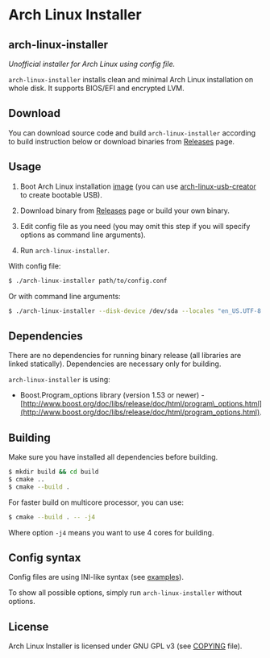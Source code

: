 Arch Linux Installer
====================

arch-linux-installer
--------------------
*Unofficial installer for Arch Linux using config file.*

`arch-linux-installer` installs clean and minimal Arch Linux installation 
on whole disk. It supports BIOS/EFI and encrypted LVM.

Download
--------
You can download source code and build `arch-linux-installer` according to build 
instruction below or download binaries from [Releases](https://github.com/branoholy/arch-linux-installer/releases) 
page.

Usage
-----
1. Boot Arch Linux installation [image](https://www.archlinux.org/download/) 
(you can use [arch-linux-usb-creator](https://github.com/branoholy/arch-linux-usb-creator) 
to create bootable USB).

2. Download binary from [Releases](https://github.com/branoholy/arch-linux-installer/releases) 
page or build your own binary.

3. Edit config file as you need (you may omit this step if you will specify 
options as command line arguments).

4. Run `arch-linux-installer`.

With config file:
```bash
$ ./arch-linux-installer path/to/config.conf
```

Or with command line arguments:
```bash
$ ./arch-linux-installer --disk-device /dev/sda --locales "en_US.UTF-8 UTF-8" --lang en_US --hostname my-arch --timezone Europe/Prague
```

Dependencies
------------
There are no dependencies for running binary release (all libraries are linked 
statically). Dependencies are necessary only for building.

`arch-linux-installer` is using:

* Boost.Program_options library (version 1.53 or newer) - 
[http://www.boost.org/doc/libs/release/doc/html/program\_options.html](http://www.boost.org/doc/libs/release/doc/html/program_options.html).

Building
--------
Make sure you have installed all dependencies before building.

```bash
$ mkdir build && cd build
$ cmake ..
$ cmake --build .
```

For faster build on multicore processor, you can use:

```bash
$ cmake --build . -- -j4
```

Where option `-j4` means you want to use 4 cores for building.

Config syntax
-------------
Config files are using INI-like syntax (see [examples](https://github.com/branoholy/arch-linux-installer/tree/master/examples)).

To show all possible options, simply run `arch-linux-installer` without options.

License
-------
Arch Linux Installer is licensed under GNU GPL v3 (see 
[COPYING](https://github.com/branoholy/arch-linux-installer/blob/master/COPYING) 
file).
